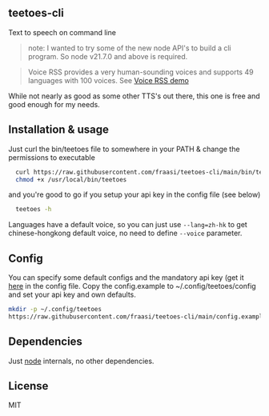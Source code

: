 ## teetoes-cli
Text to speech on command line

> note: I wanted to try some of the new node API's to build a cli program.
> So node v21.7.0 and above is required.


> Voice RSS provides a very human-sounding voices and supports 49 languages with 100 voices.
> See [Voice RSS demo](https://www.voicerss.org/api/demo)

While not nearly as good as some other TTS's out there, this one is free and good enough for my needs.

## Installation & usage
Just curl the bin/teetoes file to somewhere in your PATH & change the permissions to executable
```sh
  curl https://raw.githubusercontent.com/fraasi/teetoes-cli/main/bin/teetoes -o /usr/local/bin/teetoes
  chmod +x /usr/local/bin/teetoes
```
and you're good to go if you setup your api key in the config file (see below)
```sh
  teetoes -h
```
Languages have a default voice, so you can just use ```--lang=zh-hk``` to get chinese-hongkong default voice, no need to define ```--voice``` parameter.

## Config
You can specify some default configs and the mandatory api key (get it [here](https://www.voicerss.org/) in the config file. Copy the config.example to ~/.config/teetoes/config and set your api key and own defaults.
```sh
mkdir -p ~/.config/teetoes
https://raw.githubusercontent.com/fraasi/teetoes-cli/main/config.example ~/.config/teetoes/config
```
## Dependencies
Just [node](https://nodejs.org/en/) internals, no other dependencies.

## License
MIT

